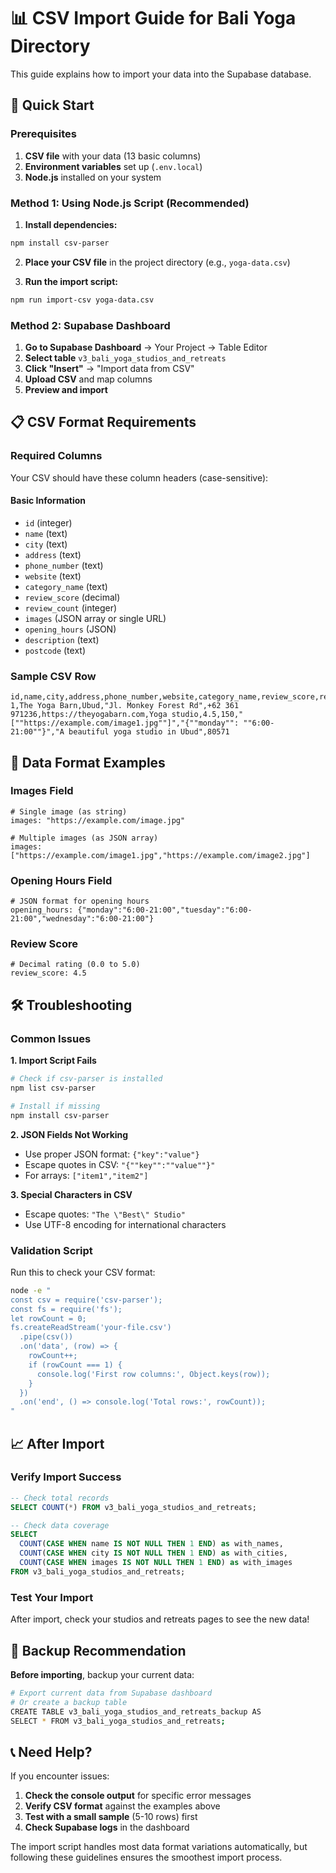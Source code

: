 # 📊 CSV Import Guide for Bali Yoga Directory

This guide explains how to import your data into the Supabase database.

## 🚀 Quick Start

### Prerequisites
1. **CSV file** with your data (13 basic columns)
2. **Environment variables** set up (`.env.local`)
3. **Node.js** installed on your system

### Method 1: Using Node.js Script (Recommended)

1. **Install dependencies:**
```bash
npm install csv-parser
```

2. **Place your CSV file** in the project directory (e.g., `yoga-data.csv`)

3. **Run the import script:**
```bash
npm run import-csv yoga-data.csv
```

### Method 2: Supabase Dashboard

1. **Go to Supabase Dashboard** → Your Project → Table Editor
2. **Select table** `v3_bali_yoga_studios_and_retreats`
3. **Click "Insert"** → "Import data from CSV"
4. **Upload CSV** and map columns
5. **Preview and import**

## 📋 CSV Format Requirements

### Required Columns
Your CSV should have these column headers (case-sensitive):

#### Basic Information
- `id` (integer)
- `name` (text)
- `city` (text)
- `address` (text)
- `phone_number` (text)
- `website` (text)
- `category_name` (text)
- `review_score` (decimal)
- `review_count` (integer)
- `images` (JSON array or single URL)
- `opening_hours` (JSON)
- `description` (text)
- `postcode` (text)

### Sample CSV Row
```csv
id,name,city,address,phone_number,website,category_name,review_score,review_count,images,opening_hours,description,postcode
1,The Yoga Barn,Ubud,"Jl. Monkey Forest Rd",+62 361 971236,https://theyogabarn.com,Yoga studio,4.5,150,"[""https://example.com/image1.jpg""]","{""monday"": ""6:00-21:00""}","A beautiful yoga studio in Ubud",80571
```

## 🔧 Data Format Examples

### Images Field
```csv
# Single image (as string)
images: "https://example.com/image.jpg"

# Multiple images (as JSON array)
images: ["https://example.com/image1.jpg","https://example.com/image2.jpg"]
```

### Opening Hours Field
```csv
# JSON format for opening hours
opening_hours: {"monday":"6:00-21:00","tuesday":"6:00-21:00","wednesday":"6:00-21:00"}
```

### Review Score
```csv
# Decimal rating (0.0 to 5.0)
review_score: 4.5
```

## 🛠️ Troubleshooting

### Common Issues

**1. Import Script Fails**
```bash
# Check if csv-parser is installed
npm list csv-parser

# Install if missing
npm install csv-parser
```

**2. JSON Fields Not Working**
- Use proper JSON format: `{"key":"value"}`
- Escape quotes in CSV: `"{""key"":""value""}"`
- For arrays: `["item1","item2"]`

**3. Special Characters in CSV**
- Escape quotes: `"The \"Best\" Studio"`
- Use UTF-8 encoding for international characters

### Validation Script

Run this to check your CSV format:
```bash
node -e "
const csv = require('csv-parser');
const fs = require('fs');
let rowCount = 0;
fs.createReadStream('your-file.csv')
  .pipe(csv())
  .on('data', (row) => {
    rowCount++;
    if (rowCount === 1) {
      console.log('First row columns:', Object.keys(row));
    }
  })
  .on('end', () => console.log('Total rows:', rowCount));
"
```

## 📈 After Import

### Verify Import Success
```sql
-- Check total records
SELECT COUNT(*) FROM v3_bali_yoga_studios_and_retreats;

-- Check data coverage
SELECT 
  COUNT(CASE WHEN name IS NOT NULL THEN 1 END) as with_names,
  COUNT(CASE WHEN city IS NOT NULL THEN 1 END) as with_cities,
  COUNT(CASE WHEN images IS NOT NULL THEN 1 END) as with_images
FROM v3_bali_yoga_studios_and_retreats;
```

### Test Your Import
After import, check your studios and retreats pages to see the new data!

## 🚨 Backup Recommendation

**Before importing**, backup your current data:
```bash
# Export current data from Supabase dashboard
# Or create a backup table
CREATE TABLE v3_bali_yoga_studios_and_retreats_backup AS 
SELECT * FROM v3_bali_yoga_studios_and_retreats;
```

## 📞 Need Help?

If you encounter issues:
1. **Check the console output** for specific error messages
2. **Verify CSV format** against the examples above
3. **Test with a small sample** (5-10 rows) first
4. **Check Supabase logs** in the dashboard

The import script handles most data format variations automatically, but following these guidelines ensures the smoothest import process. 